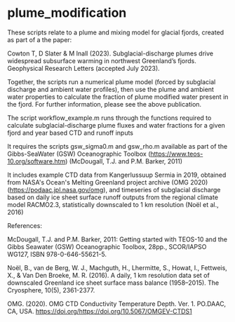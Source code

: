 # plume_modification

These scripts relate to a plume and mixing model for glacial fjords, created as part of a the paper:

Cowton T, D Slater & M Inall (2023). Subglacial-discharge plumes drive widespread subsurface warming in northwest Greenland’s fjords. Geophysical Research Letters (accepted July 2023).

Together, the scripts run a numerical plume model (forced by subglacial discharge and ambient water profiles), then use the plume and ambient water properties to calculate the fraction of plume modified water present in the fjord. For further information, please see the above publication.

The script workflow_example.m runs through the functions required to calculate subglacial-discharge plume
fluxes and water fractions for a given fjord and year based CTD and
runoff inputs

It requires the scripts gsw_sigma0.m and gsw_rho.m available as part of
the Gibbs-SeaWater (GSW) Oceanographic Toolbox
(https://www.teos-10.org/software.htm) (McDougall, T.J. and P.M. Barker,
2011)

It includes example CTD data from Kangerlussuup Sermia in 2019, obtained
from NASA's Ocean's Melting Greenland project archive (OMG 2020)
(https://podaac.jpl.nasa.gov/omg), and timeseries of subglacial discharge
based on daily ice sheet surface runoff outputs from the regional climate
model RACMO2.3, statistically downscaled to 1 km resolution (Noël et al.,
2016)

References:

McDougall, T.J. and P.M. Barker,
2011: Getting started with TEOS-10 and the Gibbs Seawater (GSW)
Oceanographic Toolbox, 28pp., SCOR/IAPSO WG127, ISBN 978-0-646-55621-5.

Noël, B., van de Berg, W. J., Machguth, H., Lhermitte, S., Howat, I.,
Fettweis, X., & Van Den Broeke, M. R. (2016). A daily, 1 km resolution
data set of downscaled Greenland ice sheet surface mass balance
(1958–2015). The Cryosphere, 10(5), 2361-2377.

OMG. (2020). OMG CTD Conductivity Temperature Depth. Ver. 1. PO.DAAC, CA,
USA. https://doi.org/https://doi.org/10.5067/OMGEV-CTDS1
